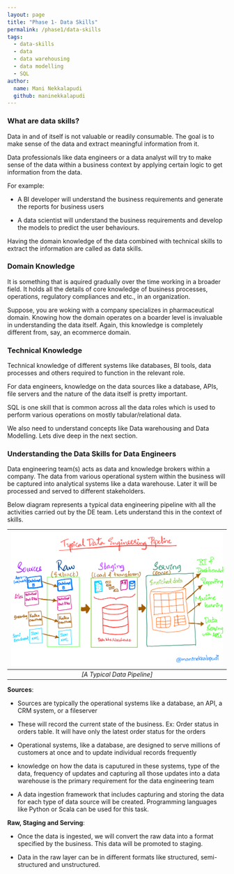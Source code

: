```yaml
---
layout: page
title: "Phase 1- Data Skills"
permalink: /phase1/data-skills
tags: 
  - data-skills
  - data
  - data warehousing
  - data modelling
  - SQL
author:
  name: Mani Nekkalapudi
  github: maninekkalapudi
---
```


### What are data skills?

Data in and of itself is not valuable or readily consumable. The goal is to make sense of the data and extract meaningful information from it.

Data professionals like data engineers or a data analyst will try to make sense of the data within a business context by applying certain logic to get information from the data.

For example:

- A BI developer will understand the business requirements and generate the reports for business users

- A data scientist will understand the business requirements and develop the models to predict the user behaviours.

Having the domain knowledge of the data combined with technical skills to extract the information are called as data skills.

### Domain Knowledge

It is something that is aquired gradually over the time working in a broader field. It holds all the details of core knowledge of business processes, operations, regulatory compliances and etc., in an organization.

Suppose, you are woking with a company specializes in pharmaceutical domain. Knowing how the domain operates on a boarder level is invaluable in understanding the data itself. Again, this knowledge is completely different from, say, an ecommerce domain.

### Technical Knowledge

Technical knowledge of different systems like databases, BI tools, data processes and others required to function in the relevant role.

For data engineers, knowledge on the data sources like a database, APIs, file servers and the nature of the data itself is pretty important.

SQL is one skill that is common across all the data roles which is used to perform various operations on mostly tabular/relational data.

We also need to understand concepts like Data warehousing and Data Modelling. Lets dive deep in the next section.

### Understanding the Data Skills for Data Engineers

Data engineering team(s) acts as data and knowledge brokers within a company. The data from various operational system within the business will be captured into analytical systems like a data warehouse. Later it will be processed and served to different stakeholders.

Below diagram represents a typical data engineering pipeline with all the activities carried out by the DE team. Lets understand this in the context of skills.

| ![Structured Data](../assets/img/../../../assets/img/data-skills.md/typicaldatapipeline.png) |
|:--:|
| *[A Typical Data Pipeline]*|

**Sources**:

- Sources are typically the operational systems like a database, an API, a CRM system, or a fileserver

- These will record the current state of the business. Ex: Order status in orders table. It will have only the latest order status for the orders

- Operational systems, like a database, are designed to serve millions of customers at once and to update individual records frequently

- knowledge on how the data is caputured in these systems, type of the data, frequency of updates and capturing all those updates into a data warehouse is the primary requirement for the data engineering team

- A data ingestion framework that includes capturing and storing the data for each type of data source will be created. Programming languages like Python or Scala can be used for this task.

**Raw, Staging and Serving**:

- Once the data is ingested, we will convert the raw data into a format specified by the business. This data will be promoted to staging.

- Data in the raw layer can be in different formats like structured, semi-structured and unstructured.
